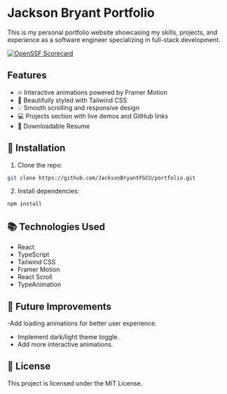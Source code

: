 # Jackson Bryant Portfolio

This is my personal portfolio website showcasing my skills, projects, and experience as a software engineer specializing in full-stack development.

[![OpenSSF Scorecard](https://api.securityscorecards.dev/projects/github.com/JacksonBryantFGCU/portfolio-typescript/badge)](https://securityscorecards.dev/viewer/?uri=github.com/JacksonBryantFGCU/portfolio-typescript)

## Features
- 🔥 Interactive animations powered by Framer Motion
- 🎨 Beautifully styled with Tailwind CSS
- 💡 Smooth scrolling and responsive design
- 💻 Projects section with live demos and GitHub links
- 📜 Downloadable Resume

## 🔧 Installation
1. Clone the repo:  

```bash
git clone https://github.com/JacksonBryantFGCU/portfolio.git
```

2. Install dependencies:

```bash
npm install
```

## 📚 Technologies Used
- React
- TypeScript
- Tailwind CSS
- Framer Motion
- React Scroll
- TypeAnimation


## 🎨 Future Improvements
-Add loading animations for better user experience.
- Implement dark/light theme toggle.
- Add more interactive animations.

## 📄 License
This project is licensed under the MIT License.
